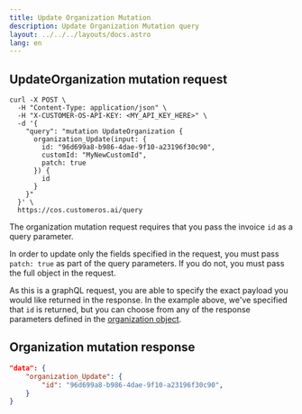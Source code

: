 ```yaml
---
title: Update Organization Mutation
description: Update Organization Mutation query
layout: ../../../layouts/docs.astro
lang: en
---
```


## UpdateOrganization mutation request

```curl
curl -X POST \
  -H "Content-Type: application/json" \
  -H "X-CUSTOMER-OS-API-KEY: <MY_API_KEY_HERE>" \
  -d '{
    "query": "mutation UpdateOrganization { 
      organization_Update(input: { 
        id: "96d699a8-b986-4dae-9f10-a23196f30c90", 
        customId: "MyNewCustomId",
        patch: true
      }) { 
        id 
      } 
    }"
  }' \
  https://cos.customeros.ai/query

```

The organization mutation request requires that you pass the invoice `id` as a query parameter.  

In order to update only the fields specified in the request, you must pass `patch: true` as part of the query parameters.  If you do not, you must pass the full object in the request.

As this is a graphQL request, you are able to specify the exact payload you would like returned in the response.  In the example above, we've specified that `id` is returned, but you can choose from any of the response parameters defined in the [organization object](objects/organization).

## Organization mutation response
```json
"data": {
    "organization_Update": {
        "id": "96d699a8-b986-4dae-9f10-a23196f30c90",
    }
}
```